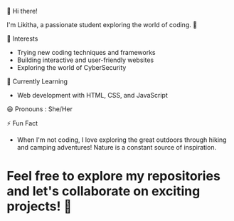 👋 Hi there!

I'm Likitha, a passionate student exploring the world of coding. 🚀

👀 Interests
- Trying new coding techniques and frameworks
- Building interactive and user-friendly websites
- Exploring the world of CyberSecurity

🌱 Currently Learning
- Web development with HTML, CSS, and JavaScript

😄 Pronouns : She/Her

⚡ Fun Fact
- When I'm not coding, I love exploring the great outdoors through hiking and camping adventures! Nature is a constant source of inspiration.

# Feel free to explore my repositories and let's collaborate on exciting projects! 🤝
